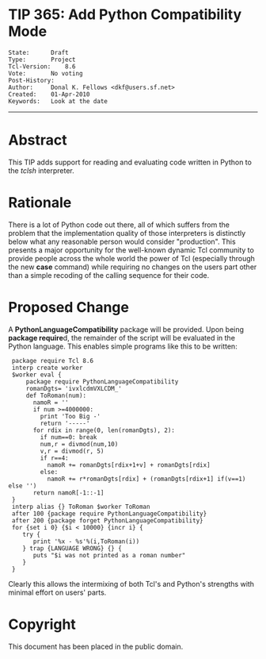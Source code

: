 # TIP 365: Add Python Compatibility Mode
	State:		Draft
	Type:		Project
	Tcl-Version:	8.6
	Vote:		No voting
	Post-History:	
	Author:		Donal K. Fellows <dkf@users.sf.net>
	Created:	01-Apr-2010
	Keywords:	Look at the date
-----

# Abstract

This TIP adds support for reading and evaluating code written in Python to the
_tclsh_ interpreter.

# Rationale

There is a lot of Python code out there, all of which suffers from the problem
that the implementation quality of those interpreters is distinctly below what
any reasonable person would consider "production".  This presents a major
opportunity for the well-known dynamic Tcl community to provide people across
the whole world the power of Tcl \(especially through the new **case**
command\) while requiring no changes on the users part other than a simple
recoding of the calling sequence for their code.

# Proposed Change

A **PythonLanguageCompatibility** package will be provided. Upon being
**package require**d, the remainder of the script will be evaluated in the
Python language. This enables simple programs like this to be written:

	 package require Tcl 8.6
	 interp create worker
	 $worker eval {
	     package require PythonLanguageCompatibility
	     romanDgts= 'ivxlcdmVXLCDM_'
	     def ToRoman(num):
	       namoR = ''
	       if num >=4000000:
	         print 'Too Big -'
	         return '-----'
	       for rdix in range(0, len(romanDgts), 2):
	         if num==0: break
	         num,r = divmod(num,10)
	         v,r = divmod(r, 5)
	         if r==4:
	           namoR += romanDgts[rdix+1+v] + romanDgts[rdix]
	         else:
	           namoR += r*romanDgts[rdix] + (romanDgts[rdix+1] if(v==1) else '')
	       return namoR[-1::-1]
	 }
	 interp alias {} ToRoman $worker ToRoman
	 after 100 {package require PythonLanguageCompatibility}
	 after 200 {package forget PythonLanguageCompatibility}
	 for {set i 0} {$i < 10000} {incr i} {
	    try {
	       print '%x - %s'%(i,ToRoman(i))
	    } trap {LANGUAGE WRONG} {} {
	       puts "$i was not printed as a roman number"
	    }
	 }

Clearly this allows the intermixing of both Tcl's and Python's strengths with
minimal effort on users' parts.

# Copyright

This document has been placed in the public domain.

